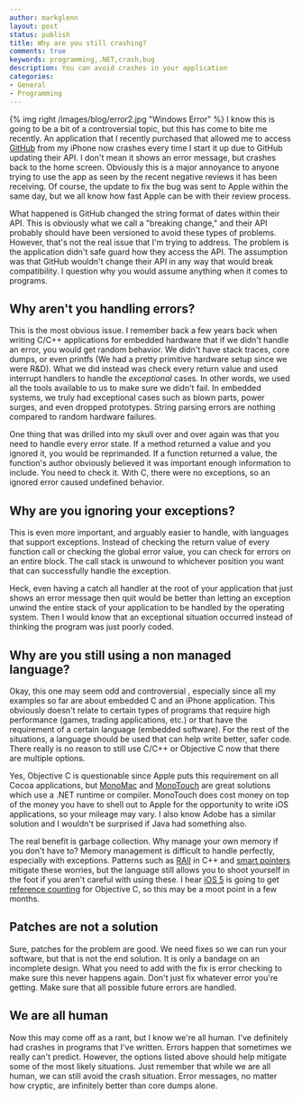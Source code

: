 ```yaml
---
author: markglenn
layout: post
status: publish
title: Why are you still crashing?
comments: true
keywords: programming,.NET,crash,bug
description: You can avoid crashes in your application
categories:
- General
- Programming
---
```


{% img right /images/blog/error2.jpg "Windows Error" %}
I know this is going to be a bit of a controversial topic, but this has
come to bite me recently. An application that I recently purchased that
allowed me to access [GitHub](https://github.com/markglenn) from my
iPhone now crashes every time I start it up due to GitHub updating their
API. I don't mean it shows an error message, but crashes back to the
home screen. Obviously this is a major annoyance to anyone trying to use
the app as seen by the recent negative reviews it has been receiving. Of
course, the update to fix the bug was sent to Apple within the same day,
but we all know how fast Apple can be with their review process.

<!--more-->

What happened is GitHub changed the string format of dates within their
API. This is obviously what we call a "breaking change," and their API
probably should have been versioned to avoid these types of problems.
However, that's not the real issue that I'm trying to address. The
problem is the application didn't safe guard how they access the API.
The assumption was that GitHub wouldn't change their API in any way that
would break compatibility. I question why you would assume anything when
it comes to programs.

## Why aren't you handling errors?

This is the most obvious issue. I remember back a few years back when
writing C/C++ applications for embedded hardware that if we didn't
handle an error, you would get random behavior. We didn't have stack
traces, core dumps, or even printfs (We had a pretty primitive hardware
setup since we were R&D). What we did instead was check every return
value and used interrupt handlers to handle the *exceptional* cases. In
other words, we used all the tools available to us to make sure we
didn't fail. In embedded systems, we truly had exceptional cases such as
blown parts, power surges, and even dropped prototypes. String parsing
errors are nothing compared to random hardware failures.

One thing that was drilled into my skull over and over again was that
you need to handle every error state. If a method returned a value and
you ignored it, you would be reprimanded. If a function returned a
value, the function's author obviously believed it was important enough
information to include. You need to check it. With C, there were no
exceptions, so an ignored error caused undefined behavior.

## Why are you ignoring your exceptions?

This is even more important, and arguably easier to handle, with
languages that support exceptions. Instead of checking the return value
of every function call or checking the global error value, you can check
for errors on an entire block. The call stack is unwound to whichever
position you want that can successfully handle the exception.

Heck, even having a catch all handler at the root of your application
that just shows an error message then quit would be better than letting
an exception unwind the entire stack of your application to be handled
by the operating system. Then I would know that an exceptional situation
occurred instead of thinking the program was just poorly coded.

## Why are you still using a non managed language?

Okay, this one may seem odd and controversial , especially since all my
examples so far are about embedded C and an iPhone application. This
obviously doesn't relate to certain types of programs that require high
performance (games, trading applications, etc.) or that have the
requirement of a certain language (embedded software). For the rest of
the situations, a language should be used that can help write better,
safer code. There really is no reason to still use C/C++ or Objective C
now that there are multiple options.

Yes, Objective C is questionable since Apple puts this requirement on
all Cocoa applications, but
[MonoMac](http://www.mono-project.com/MonoMac) and
[MonoTouch](http://monotouch.net/) are great solutions which use a .NET
runtime or compiler. MonoTouch does cost money on top of the money you
have to shell out to Apple for the opportunity to write iOS
applications, so your mileage may vary. I also know Adobe has a similar
solution and I wouldn't be surprised if Java had something also.

The real benefit is garbage collection. Why manage your own memory if
you don't have to? Memory management is difficult to handle perfectly,
especially with exceptions. Patterns such as
[RAII](http://en.wikipedia.org/wiki/Resource_Acquisition_Is_Initialization)
in C++ and [smart pointers](http://en.wikipedia.org/wiki/Smart_pointer)
mitigate these worries, but the language still allows you to shoot
yourself in the foot if you aren't careful with using these. I hear
[iOS 5](http://developer.apple.com/technologies/ios5/) is going to get
[reference counting](http://en.wikipedia.org/wiki/Reference_counting)
for Objective C, so this may be a moot point in a few months.

## Patches are not a solution

Sure, patches for the problem are good. We need fixes so we can run your
software, but that is not the end solution. It is only a bandage on an
incomplete design. What you need to add with the fix is error checking
to make sure this never happens again. Don't just fix whatever error
you're getting. Make sure that all possible future errors are handled.

## We are all human

Now this may come off as a rant, but I know we're all human. I've
definitely had crashes in programs that I've written. Errors happen that
sometimes we really can't predict. However, the options listed above
should help mitigate some of the most likely situations. Just remember
that while we are all human, we can still avoid the crash situation.
Error messages, no matter how cryptic, are infinitely better than core
dumps alone.
